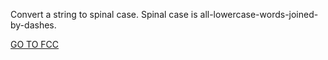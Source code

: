 Convert a string to spinal case. Spinal case is all-lowercase-words-joined-by-dashes.

<a href="https://www.freecodecamp.org/learn/javascript-algorithms-and-data-structures/intermediate-algorithm-scripting/spinal-tap-case">GO TO FCC</a>